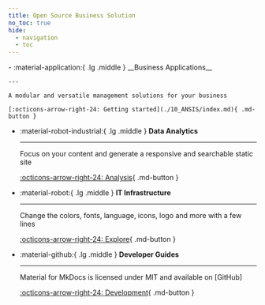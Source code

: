 ```yaml
---
title: Open Source Business Solution
no_toc: true
hide:
  - navigation
  - toc
---
```


<head>
    <script src="https://cdn.tailwindcss.com"></script>
</head>


<div class="grid cards" markdown>
-   :material-application:{ .lg .middle } __Business Applications__

    ---

    A modular and versatile management solutions for your business

    [:octicons-arrow-right-24: Getting started](./10_ANSIS/index.md){ .md-button }
    


-   :material-robot-industrial:{ .lg .middle } __Data Analytics__

    ---

    Focus on your content and generate a responsive and searchable static site

    [:octicons-arrow-right-24: Analysis](#){ .md-button }

-   :material-robot:{ .lg .middle } __IT Infrastructure__

    ---

    Change the colors, fonts, language, icons, logo and more with a few lines

    [:octicons-arrow-right-24: Explore](#){ .md-button }

-   :material-github:{ .lg .middle } __Developer Guides__

    ---

    Material for MkDocs is licensed under MIT and available on [GitHub]

    [:octicons-arrow-right-24: Development](#){ .md-button }

</div>
